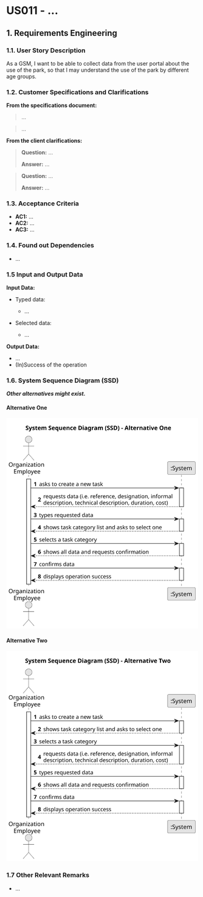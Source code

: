 # US011 - ... 


## 1. Requirements Engineering

### 1.1. User Story Description

As a GSM, I want to be able to collect data from the user portal about the use of the park, so that I may understand the use of the park by different age groups.

### 1.2. Customer Specifications and Clarifications 

**From the specifications document:**

>	...

>	...

**From the client clarifications:**

> **Question:** ...
>
> **Answer:** ...

> **Question:** ...
>
> **Answer:** ...

### 1.3. Acceptance Criteria

* **AC1:** ...
* **AC2:** ...
* **AC3:** ...

### 1.4. Found out Dependencies

* ...

### 1.5 Input and Output Data

**Input Data:**

* Typed data:
    * ...
	
* Selected data:
    * ...

**Output Data:**

* ...
* (In)Success of the operation

### 1.6. System Sequence Diagram (SSD)

**_Other alternatives might exist._**

#### Alternative One

![System Sequence Diagram - Alternative One](svg/us011-system-sequence-diagram-alternative-one.svg)

#### Alternative Two

![System Sequence Diagram - Alternative Two](svg/us011-system-sequence-diagram-alternative-two.svg)

### 1.7 Other Relevant Remarks

* ...